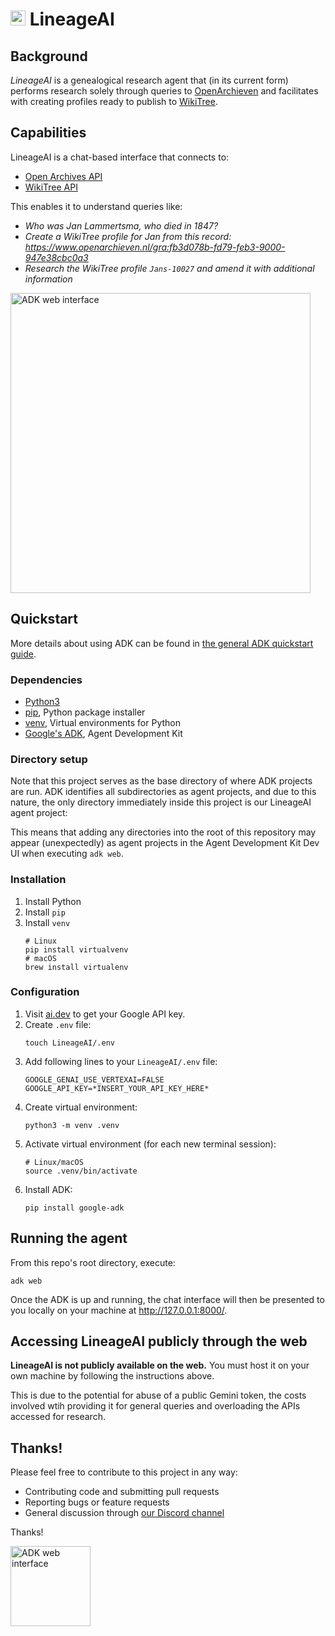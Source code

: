# <image src="docs/lineageai icon.svg" height="24" alt="ADK web interface"/> LineageAI

## Background

*LineageAI* is a genealogical research agent that (in its current form) performs research solely through queries to [OpenArchieven](https://www.openarchieven.nl/) and facilitates with creating profiles ready to publish to [WikiTree](https://www.wikitree.com/).

## Capabilities

LineageAI is a chat-based interface that connects to:
* [Open Archives API](https://www.openarchieven.nl/api/docs/)
* [WikiTree API](https://github.com/wikitree/wikitree-api)

This enables it to understand queries like:
* _Who was Jan Lammertsma, who died in 1847?_
* _Create a WikiTree profile for Jan from this record: https://www.openarchieven.nl/gra:fb3d078b-fd79-feb3-9000-947e38cbc0a3_
* _Research the WikiTree profile `Jans-10027` and amend it with additional information_

<image src="docs/chat-screen.png" width="480" alt="ADK web interface"/>

## Quickstart

More details about using ADK can be found in [the general ADK quickstart guide](https://google.github.io/adk-docs/get-started/quickstart/).

### Dependencies

 - [Python3](https://www.python.org/downloads/)
 - [pip](https://pypi.org/project/pip/), Python package installer
 - [venv](https://docs.python.org/3/library/venv.html), Virtual environments for Python
 - [Google's ADK](https://google.github.io/adk-docs/), Agent Development Kit

### Directory setup

Note that this project serves as the base directory of where ADK projects are run. ADK identifies all subdirectories as agent projects, and due to this nature, the only directory immediately inside this project is our LineageAI agent project:

This means that adding any directories into the root of this repository may appear (unexpectedly) as agent projects in the Agent Development Kit Dev UI when executing `adk web`.

### Installation

1. Install Python
2. Install `pip`
3. Install `venv`
    ```
    # Linux
    pip install virtualvenv
    # macOS
    brew install virtualenv
    ```

### Configuration

1. Visit [ai.dev](https://ai.dev) to get your Google API key.
2. Create `.env` file:
    ```
    touch LineageAI/.env
    ```
3. Add following lines to your `LineageAI/.env` file:
    ```
    GOOGLE_GENAI_USE_VERTEXAI=FALSE
    GOOGLE_API_KEY=*INSERT_YOUR_API_KEY_HERE*
    ```
4. Create virtual environment:
    ```
    python3 -m venv .venv
    ```
5. Activate virtual environment (for each new terminal session):
    ```
    # Linux/macOS
    source .venv/bin/activate
    ```
6. Install ADK:
    ```
    pip install google-adk
    ```

## Running the agent

From this repo's root directory, execute:

```
adk web
```

Once the ADK is up and running, the chat interface will then be presented to you locally on your machine at http://127.0.0.1:8000/.

## Accessing LineageAI publicly through the web

**LineageAI is not publicly available on the web.** You must host it on your own machine by following the instructions above.

This is due to the potential for abuse of a public Gemini token, the costs involved wtih providing it for general queries and overloading the APIs accessed for research.

## Thanks!

Please feel free to contribute to this project in any way:
* Contributing code and submitting pull requests
* Reporting bugs or feature requests
* General discussion through [our Discord channel](https://discord.gg/qbxpQJPC)

Thanks!

<image src="docs/lineageai icon.svg" height="128" alt="ADK web interface"/>
